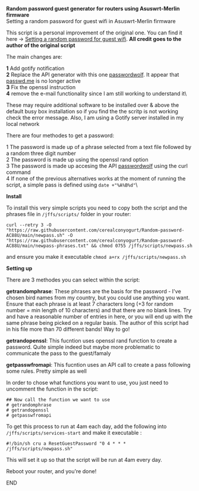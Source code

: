 **Random password guest generator for routers using Asuswrt-Merlin firmware**\
Setting a random password for guest wifi in Asuswrt-Merlin firmware

This script is a personal improvement of the original one. You can find it here -> [Setting a random password for guest wifi](https://github.com/RMerl/asuswrt-merlin.ng/wiki/Setting-a-random-password-for-guest-wifi). **All credit goes to the author of the original script**

The main changes are:

**1** Add gotify notification\
**2** Replace the API generator with this one [passwordwolf](https://passwordwolf.com). It appear that [passwd.me](https://passwd.me) is no longer active\
**3** Fix the openssl instruction\
**4** remove the e-mail functionality since I am still working to understand it\

These may require additional software to be installed over & above the default busy box installation so if you find the the scritp is not working check the error message.
Also, I am using a Gotify server installed in my local network

There are four methodes to get a password:

1 The password is made up of a phrase selected from a text file followed by a random three digit number\
2 The password is made up using the openssl rand option\
3 The password is made up accesing the API [passwordwolf](https://passwordwolf.com) using the curl command\
4 If none of the previous alternatives works at the moment of running the script, a simple pass is defined using `date +"%A%B%d"`\

**Install**

To install this very simple scripts you need to copy both the script and the phrases file in `/jffs/scripts/` folder in your router:

`curl --retry 3 -O "https://raw.githubusercontent.com/cerealconyogurt/Random-password-AC88U/main/newpass.sh" -O "https://raw.githubusercontent.com/cerealconyogurt/Random-password-AC88U/main/newpass-phrases.txt" && chmod 0755 /jffs/scripts/newpass.sh`

and ensure you make it executable `chmod a+rx /jffs/scripts/newpass.sh`

**Setting up**

There are 3 methodes you can select within the script:

**getrandomphrase**: These phrases are the basis for the password - I've chosen bird names from my country, but you could use anything you want.
Ensure that each phrase is at least 7 characters long (+3 for random number = min length of 10 characters) and that there are no blank lines.
Try and have a reasonable number of entries in here, or you will end up with the same phrase being picked on a regular basis. The author of this script had in his file more than 70 different bands! Way to go!

**getrandopenssl**: This fucntion uses openssl rand function to create a password. Quite simple indeed but maybe more problematic to communicate the pass to the guest/famaly

**getpasswfromapi**: This fucntion uses an API call to create a pass following some rules. Pretty simple as well

In order to chose what functions you want to use, you just need to uncomment the function in the script:

`## Now call the function we want to use`\
`# getrandomphrase`\
`# getrandopenssl`\
`# getpasswfromapi`

To get this process to run at 4am each day, add the following into `/jffs/scripts/services-start` and make it executable :

`#!/bin/sh
cru a ResetGuestPassword "0 4 * * * /jffs/scripts/newpass.sh"`

This will set it up so that the script will be run at 4am every day.

Reboot your router, and you're done!

END
